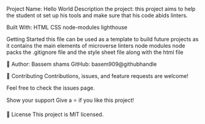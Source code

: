Project Name:
Hello World
Description the project:
this project aims to help the student ot set up his tools and make sure that his code abids linters.

Built With:
HTML
CSS
node-modules
lighthouse

Getting Started
this file can be used as a template to build future projects as it contains the main elements of microverse linters node modules node packs the .gitignore file and the style sheet file along with the html file


👤 Author:
Bassem shams
GitHub: basem909@githubhandle

🤝 Contributing
Contributions, issues, and feature requests are welcome!

Feel free to check the issues page.

Show your support
Give a ⭐️ if you like this project!


📝 License
This project is MIT licensed.


